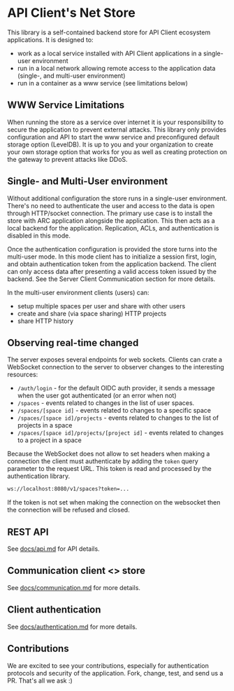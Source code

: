 # API Client's Net Store

This library is a self-contained backend store for API Client ecosystem applications. It is designed to:

- work as a local service installed with API Client applications in a single-user environment
- run in a local network allowing remote access to the application data (single-, and multi-user environment)
- run in a container as a www service (see limitations below)

## WWW Service Limitations

When running the store as a service over internet it is your responsibility to secure the application to prevent external attacks. This library only provides configuration and API to start the www service and preconfigured default storage option (LevelDB). It is up to you and your organization to create your own storage option that works for you as well as creating protection on the gateway to prevent attacks like DDoS.

## Single- and Multi-User environment

Without additional configuration the store runs in a single-user environment. There's no need to authenticate the user and access to the data is open through HTTP/socket connection. The primary use case is to install the store with ARC application alongside the application. This then acts as a local backend for the application. Replication, ACLs, and authentication is disabled in this mode.

Once the authentication configuration is provided the store turns into the multi-user mode. In this mode client has to initialize a session first, login, and obtain authentication token from the application backend. The client can only access data after presenting a valid access token issued by the backend. See the Server Client Communication section for more details.

In the multi-user environment clients (users) can:

- setup multiple spaces per user and share with other users
- create and share (via space sharing) HTTP projects
- share HTTP history

## Observing real-time changed

The server exposes several endpoints for web sockets. Clients can crate a WebSocket connection to the server to observer changes to the interesting resources:

- `/auth/login` - for the default OIDC auth provider, it sends a message when the user got authenticated (or an error when not)
- `/spaces` - events related to changes in the list of user spaces.
- `/spaces/[space id]` - events related to changes to a specific space
- `/spaces/[space id]/projects` - events related to changes to the list of projects in a space
- `/spaces/[space id]/projects/[project id]` - events related to changes to a project in a space

Because the WebSocket does not allow to set headers when making a connection the client must authenticate by adding the `token` query parameter to the request URL. This token is read and processed by the authentication library.

```sh
ws://localhost:8080/v1/spaces?token=...
```

If the token is not set when making the connection on the websocket then the connection will be refused and closed.

## REST API

See [docs/api.md](docs/api.md) for API details.

## Communication client <> store

See [docs/communication.md](docs/communication.md) for more details.

## Client authentication

See [docs/authentication.md](docs/authentication.md) for more details.

## Contributions

We are excited to see your contributions, especially for authentication protocols and security of the application. Fork, change, test, and send us a PR. That's all we ask :)
